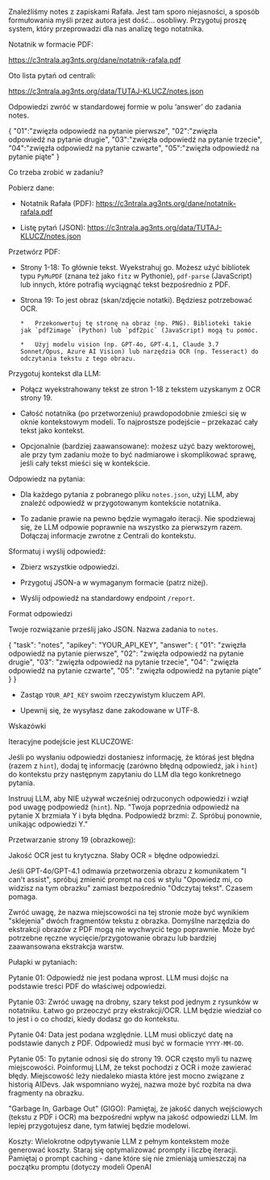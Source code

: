 Znaleźliśmy notes z zapiskami Rafała. Jest tam sporo niejasności, a sposób formułowania myśli przez autora jest dość… osobliwy. Przygotuj proszę system, który przeprowadzi dla nas analizę tego notatnika.



Notatnik w formacie PDF:

https://c3ntrala.ag3nts.org/dane/notatnik-rafala.pdf

Oto lista pytań od centrali:

https://c3ntrala.ag3nts.org/data/TUTAJ-KLUCZ/notes.json

Odpowiedzi zwróć w standardowej formie w polu ‘answer’ do zadania notes.

{
  "01":"zwięzła odpowiedź na pytanie pierwsze",
  "02":"zwięzła odpowiedź na pytanie drugie",
  "03":"zwięzła odpowiedź na pytanie trzecie",
  "04":"zwięzła odpowiedź na pytanie czwarte",
  "05":"zwięzła odpowiedź na pytanie piąte"
}




Co trzeba zrobić w zadaniu?





Pobierz dane:

*   Notatnik Rafała (PDF): https://c3ntrala.ag3nts.org/dane/notatnik-rafala.pdf

*   Listę pytań (JSON): https://c3ntrala.ag3nts.org/data/TUTAJ-KLUCZ/notes.json




Przetwórz PDF:

*   Strony 1-18: To głównie tekst. Wyekstrahuj go. Możesz użyć bibliotek typu `PyMuPDF` (znana też jako `fitz` w Pythonie), `pdf-parse` (JavaScript) lub innych, które potrafią wyciągnąć tekst bezpośrednio z PDF.

*   Strona 19: To jest obraz (skan/zdjęcie notatki). Będziesz potrzebować OCR.

        *   Przekonwertuj tę stronę na obraz (np. PNG). Biblioteki takie jak `pdf2image` (Python) lub `pdf2pic` (JavaScript) mogą tu pomóc.

        *   Użyj modelu vision (np. GPT-4o, GPT-4.1, Claude 3.7 Sonnet/Opus, Azure AI Vision) lub narzędzia OCR (np. Tesseract) do odczytania tekstu z tego obrazu.




Przygotuj kontekst dla LLM:

*   Połącz wyekstrahowany tekst ze stron 1-18 z tekstem uzyskanym z OCR strony 19.

*   Całość notatnika (po przetworzeniu) prawdopodobnie zmieści się w oknie kontekstowym modeli. To najprostsze podejście – przekazać cały tekst jako kontekst.

*   Opcjonalnie (bardziej zaawansowane): możesz użyć bazy wektorowej, ale przy tym zadaniu może to być nadmiarowe i skomplikować sprawę, jeśli cały tekst mieści się w kontekście.




Odpowiedz na pytania:

*   Dla każdego pytania z pobranego pliku `notes.json`, użyj LLM, aby znaleźć odpowiedź w przygotowanym kontekście notatnika.

*   To zadanie prawie na pewno będzie wymagało iteracji. Nie spodziewaj się, że LLM odpowie poprawnie na wszystko za pierwszym razem. Dołączaj informacje zwrotne z Centrali do kontekstu. 




Sformatuj i wyślij odpowiedź:

*   Zbierz wszystkie odpowiedzi.

*   Przygotuj JSON-a w wymaganym formacie (patrz niżej).

*   Wyślij odpowiedź na standardowy endpoint `/report`.





Format odpowiedzi

Twoje rozwiązanie prześlij jako JSON. Nazwa zadania to `notes`.

{
  "task": "notes",
  "apikey": "YOUR_API_KEY",
  "answer": {
    "01": "zwięzła odpowiedź na pytanie pierwsze",
    "02": "zwięzła odpowiedź na pytanie drugie",
    "03": "zwięzła odpowiedź na pytanie trzecie",
    "04": "zwięzła odpowiedź na pytanie czwarte",
    "05": "zwięzła odpowiedź na pytanie piąte"
  }
}

* Zastąp `YOUR_API_KEY` swoim rzeczywistym kluczem API.

* Upewnij się, że wysyłasz dane zakodowane w UTF-8.



Wskazówki





Iteracyjne podejście jest KLUCZOWE:





Jeśli po wysłaniu odpowiedzi dostaniesz informację, że któraś jest błędna (razem z `hint`), dodaj tę informację (zarówno błędną odpowiedź, jak i `hint`) do kontekstu przy następnym zapytaniu do LLM dla tego konkretnego pytania.



Instruuj LLM, aby NIE używał wcześniej odrzuconych odpowiedzi i wziął pod uwagę podpowiedź (`hint`). Np. "Twoja poprzednia odpowiedź na pytanie X brzmiała Y i była błędna. Podpowiedź brzmi: Z. Spróbuj ponownie, unikając odpowiedzi Y."



Przetwarzanie strony 19 (obrazkowej):





Jakość OCR jest tu krytyczna. Słaby OCR = błędne odpowiedzi.



Jeśli GPT-4o/GPT-4.1 odmawia przetworzenia obrazu z komunikatem "I can't assist", spróbuj zmienić prompt na coś w stylu "Opowiedz mi, co widzisz na tym obrazku" zamiast bezpośrednio "Odczytaj tekst". Czasem pomaga.



Zwróć uwagę, że nazwa miejscowości na tej stronie może być wynikiem "sklejenia" dwóch fragmentów tekstu z obrazka. Domyślne narzędzia do ekstrakcji obrazów z PDF mogą nie wychwycić tego poprawnie. Może być potrzebne ręczne wycięcie/przygotowanie obrazu lub bardziej zaawansowana ekstrakcja warstw.



Pułapki w pytaniach:





Pytanie 01: Odpowiedź nie jest podana wprost. LLM musi dojśc na podstawie treści PDF do właściwej odpowiedzi. 



Pytanie 03: Zwróć uwagę na drobny, szary tekst pod jednym z rysunków w notatniku. Łatwo go przeoczyć przy ekstrakcji/OCR. LLM będzie wiedział co to jest i o co chodzi, kiedy dodasz go do kontekstu. 



Pytanie 04: Data jest podana względnie. LLM musi obliczyć datę na podstawie danych z PDF. Odpowiedź musi być w formacie `YYYY-MM-DD`.



Pytanie 05: To pytanie odnosi się do strony 19. OCR często myli tu nazwę miejscowości. Poinformuj LLM, że tekst pochodzi z OCR i może zawierać błędy. Miejscowość leży niedaleko miasta które jest mocno związane z historią AIDevs. Jak wspomniano wyżej, nazwa może być rozbita na dwa fragmenty na obrazku.



"Garbage In, Garbage Out" (GIGO): Pamiętaj, że jakość danych wejściowych (tekstu z PDF i OCR) ma bezpośredni wpływ na jakość odpowiedzi LLM. Im lepiej przygotujesz dane, tym łatwiej będzie modelowi.



Koszty: Wielokrotne odpytywanie LLM z pełnym kontekstem może generować koszty. Staraj się optymalizować prompty i liczbę iteracji. Pamiętaj o prompt caching - dane które się nie zmieniają umieszczaj na początku promptu (dotyczy modeli OpenAI